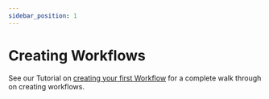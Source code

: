 ```yaml
---
sidebar_position: 1
---
```


# Creating Workflows

See our Tutorial on [creating your first Workflow](../../getting-started/run/running-first-workflow) for a complete walk through on creating workflows.